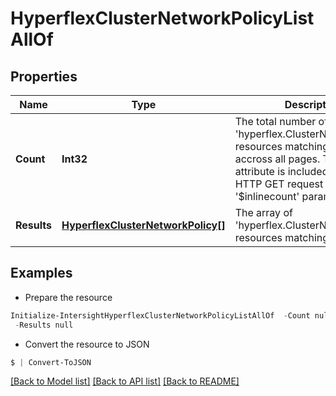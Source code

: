 # HyperflexClusterNetworkPolicyListAllOf
## Properties

Name | Type | Description | Notes
------------ | ------------- | ------------- | -------------
**Count** | **Int32** | The total number of &#39;hyperflex.ClusterNetworkPolicy&#39; resources matching the request, accross all pages. The &#39;Count&#39; attribute is included when the HTTP GET request includes the &#39;$inlinecount&#39; parameter. | [optional] 
**Results** | [**HyperflexClusterNetworkPolicy[]**](HyperflexClusterNetworkPolicy.md) | The array of &#39;hyperflex.ClusterNetworkPolicy&#39; resources matching the request. | [optional] 

## Examples

- Prepare the resource
```powershell
Initialize-IntersightHyperflexClusterNetworkPolicyListAllOf  -Count null `
 -Results null
```

- Convert the resource to JSON
```powershell
$ | Convert-ToJSON
```

[[Back to Model list]](../README.md#documentation-for-models) [[Back to API list]](../README.md#documentation-for-api-endpoints) [[Back to README]](../README.md)

